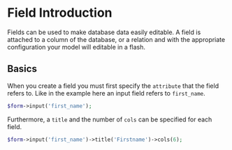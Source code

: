 # Field Introduction

Fields can be used to make database data easily editable. A field is attached to a column of the database, or a relation and with the appropriate configuration your model will editable in a flash.

## Basics

When you create a field you must first specify the `attribute` that the field refers to. Like in the example here an input field refers to `first_name`.

```php
$form->input('first_name');
```

Furthermore, a `title` and the number of `cols` can be specified for each field.

```php
$form->input('first_name')->title('Firstname')->cols(6);
```
